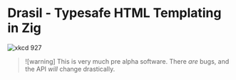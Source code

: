 # Drasil - Typesafe HTML Templating in Zig
![xkcd 927](https://imgs.xkcd.com/comics/standards_2x.png)

> ![warning] This is very much pre alpha software. There _are_ bugs, and the
> API _will_ change drastically.

